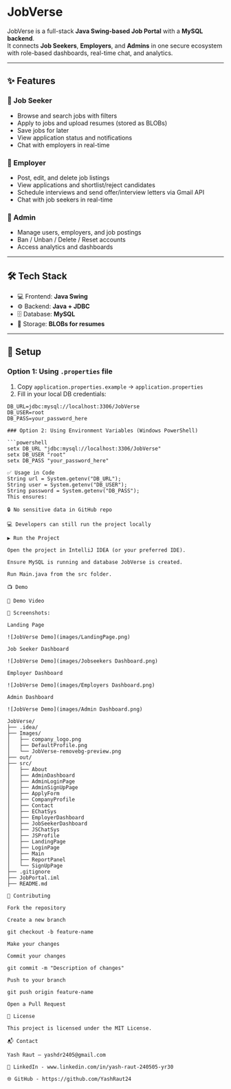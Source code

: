 # JobVerse  

JobVerse is a full-stack **Java Swing-based Job Portal** with a **MySQL backend**.  
It connects **Job Seekers**, **Employers**, and **Admins** in one secure ecosystem with role-based dashboards, real-time chat, and analytics.  

---

## ✨ Features  

### 👤 Job Seeker
- Browse and search jobs with filters  
- Apply to jobs and upload resumes (stored as BLOBs)  
- Save jobs for later  
- View application status and notifications  
- Chat with employers in real-time  

### 🏢 Employer
- Post, edit, and delete job listings  
- View applications and shortlist/reject candidates  
- Schedule interviews and send offer/interview letters via Gmail API  
- Chat with job seekers in real-time  

### 🔑 Admin
- Manage users, employers, and job postings  
- Ban / Unban / Delete / Reset accounts  
- Access analytics and dashboards  

---

## 🛠️ Tech Stack
- 💻 Frontend: **Java Swing**  
- ⚙️ Backend: **Java + JDBC**  
- 🗄️ Database: **MySQL**  
- 📂 Storage: **BLOBs for resumes**   

---

## 🚀 Setup  

### Option 1: Using `.properties` file  
1. Copy `application.properties.example` → `application.properties`  
2. Fill in your local DB credentials:  

```properties
DB_URL=jdbc:mysql://localhost:3306/JobVerse
DB_USER=root
DB_PASS=your_password_here

### Option 2: Using Environment Variables (Windows PowerShell)

```powershell
setx DB_URL "jdbc:mysql://localhost:3306/JobVerse"
setx DB_USER "root"
setx DB_PASS "your_password_here"

✅ Usage in Code
String url = System.getenv("DB_URL");
String user = System.getenv("DB_USER");
String password = System.getenv("DB_PASS");
This ensures:

🔒 No sensitive data in GitHub repo

💻 Developers can still run the project locally

▶️ Run the Project

Open the project in IntelliJ IDEA (or your preferred IDE).

Ensure MySQL is running and database JobVerse is created.

Run Main.java from the src folder.

📺 Demo

🎥 Demo Video

📸 Screenshots:

Landing Page

![JobVerse Demo](images/LandingPage.png)

Job Seeker Dashboard

![JobVerse Demo](images/Jobseekers Dashboard.png)

Employer Dashboard

![JobVerse Demo](images/Employers Dashboard.png)

Admin Dashboard

![JobVerse Demo](images/Admin Dashboard.png)

JobVerse/
├── .idea/                   
├── Images/                    
│   ├── company_logo.png
│   ├── DefaultProfile.png
│   └── JobVerse-removebg-preview.png
├── out/                     
├── src/                      
│   ├── About
│   ├── AdminDashboard
│   ├── AdminLoginPage
│   ├── AdminSignUpPage
│   ├── ApplyForm
│   ├── CompanyProfile
│   ├── Contact
│   ├── EChatSys
│   ├── EmployerDashboard
│   ├── JobSeekerDashboard
│   ├── JSChatSys
│   ├── JSProfile
│   ├── LandingPage
│   ├── LoginPage
│   ├── Main
│   ├── ReportPanel
│   └── SignUpPage
├── .gitignore                 
├── JobPortal.iml             
├── README.md                  

🤝 Contributing

Fork the repository

Create a new branch

git checkout -b feature-name

Make your changes

Commit your changes

git commit -m "Description of changes"

Push to your branch

git push origin feature-name

Open a Pull Request

📜 License

This project is licensed under the MIT License.

📬 Contact

Yash Raut – yashdr2405@gmail.com

🔗 LinkedIn - www.linkedin.com/in/yash-raut-240505-yr30

🌐 GitHub - https://github.com/YashRaut24
